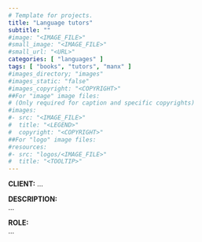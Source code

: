 ```yaml
---
# Template for projects.
title: "Language tutors"
subtitle: ""
#image: "<IMAGE_FILE>"
#small_image: "<IMAGE_FILE>"
#small_url: "<URL>"
categories: [ "languages" ]
tags: [ "books", "tutors", "manx" ]
#images_directory; "images"
#images_static: "false"
#images_copyright: "<COPYRIGHT>"
##For "image" image files:
# (Only required for caption and specific copyrights)
#images:
#- src: "<IMAGE_FILE>"
#  title: "<LEGEND>"
#  copyright: "<COPYRIGHT>"
##For "logo" image files:
#resources:
#- src: "logos/<IMAGE_FILE>"
#  title: "<TOOLTIP>"
---
```


<b>CLIENT:</b> ...<br>

<b>DESCRIPTION:</b><br>
...<br>

<b>ROLE:</b><br>
...<br>
